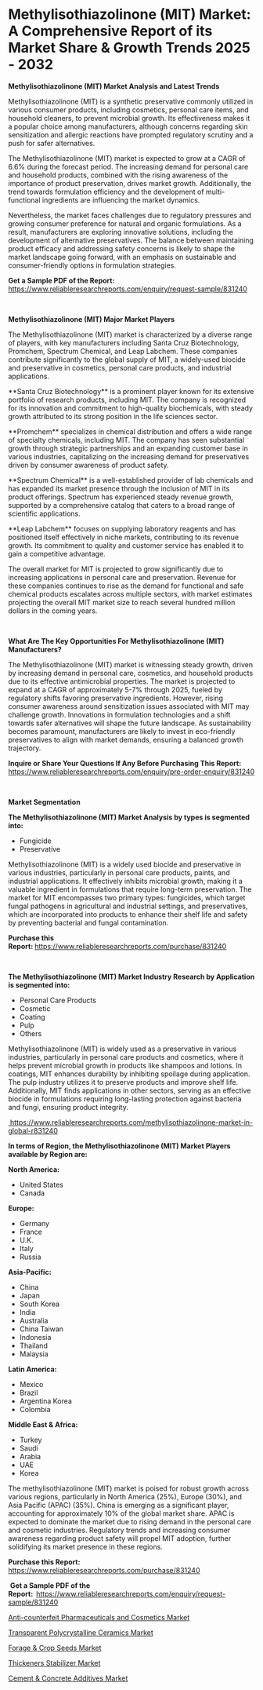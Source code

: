 <p><h1>Methylisothiazolinone (MIT) Market: A Comprehensive Report of its Market Share & Growth Trends 2025 - 2032</h1></p><p><strong>Methylisothiazolinone (MIT) Market Analysis and Latest Trends</strong></p>
<p><p>Methylisothiazolinone (MIT) is a synthetic preservative commonly utilized in various consumer products, including cosmetics, personal care items, and household cleaners, to prevent microbial growth. Its effectiveness makes it a popular choice among manufacturers, although concerns regarding skin sensitization and allergic reactions have prompted regulatory scrutiny and a push for safer alternatives.</p><p>The Methylisothiazolinone (MIT) market is expected to grow at a CAGR of 6.6% during the forecast period. The increasing demand for personal care and household products, combined with the rising awareness of the importance of product preservation, drives market growth. Additionally, the trend towards formulation efficiency and the development of multi-functional ingredients are influencing the market dynamics. </p><p>Nevertheless, the market faces challenges due to regulatory pressures and growing consumer preference for natural and organic formulations. As a result, manufacturers are exploring innovative solutions, including the development of alternative preservatives. The balance between maintaining product efficacy and addressing safety concerns is likely to shape the market landscape going forward, with an emphasis on sustainable and consumer-friendly options in formulation strategies.</p></p>
<p><strong>Get a Sample PDF of the Report:&nbsp;</strong> <a href="https://www.reliableresearchreports.com/enquiry/request-sample/831240?utm_campaign=102&utm_medium=2&utm_source=Github&utm_content=ia&utm_term=25032025&utm_id=methylisothiazolinone-mit">https://www.reliableresearchreports.com/enquiry/request-sample/831240</a></p>
<p>&nbsp;</p>
<p><strong>Methylisothiazolinone (MIT) Major Market Players</strong></p>
<p><p>The Methylisothiazolinone (MIT) market is characterized by a diverse range of players, with key manufacturers including Santa Cruz Biotechnology, Promchem, Spectrum Chemical, and Leap Labchem. These companies contribute significantly to the global supply of MIT, a widely-used biocide and preservative in cosmetics, personal care products, and industrial applications.</p><p>**Santa Cruz Biotechnology** is a prominent player known for its extensive portfolio of research products, including MIT. The company is recognized for its innovation and commitment to high-quality biochemicals, with steady growth attributed to its strong position in the life sciences sector.</p><p>**Promchem** specializes in chemical distribution and offers a wide range of specialty chemicals, including MIT. The company has seen substantial growth through strategic partnerships and an expanding customer base in various industries, capitalizing on the increasing demand for preservatives driven by consumer awareness of product safety.</p><p>**Spectrum Chemical** is a well-established provider of lab chemicals and has expanded its market presence through the inclusion of MIT in its product offerings. Spectrum has experienced steady revenue growth, supported by a comprehensive catalog that caters to a broad range of scientific applications.</p><p>**Leap Labchem** focuses on supplying laboratory reagents and has positioned itself effectively in niche markets, contributing to its revenue growth. Its commitment to quality and customer service has enabled it to gain a competitive advantage.</p><p>The overall market for MIT is projected to grow significantly due to increasing applications in personal care and preservation. Revenue for these companies continues to rise as the demand for functional and safe chemical products escalates across multiple sectors, with market estimates projecting the overall MIT market size to reach several hundred million dollars in the coming years.</p></p>
<p>&nbsp;</p>
<p><strong>What Are The Key Opportunities For Methylisothiazolinone (MIT) Manufacturers?</strong></p>
<p><p>The Methylisothiazolinone (MIT) market is witnessing steady growth, driven by increasing demand in personal care, cosmetics, and household products due to its effective antimicrobial properties. The market is projected to expand at a CAGR of approximately 5-7% through 2025, fueled by regulatory shifts favoring preservative ingredients. However, rising consumer awareness around sensitization issues associated with MIT may challenge growth. Innovations in formulation technologies and a shift towards safer alternatives will shape the future landscape. As sustainability becomes paramount, manufacturers are likely to invest in eco-friendly preservatives to align with market demands, ensuring a balanced growth trajectory.</p></p>
<p><strong>Inquire or Share Your Questions If Any Before Purchasing This Report:</strong> <a href="https://www.reliableresearchreports.com/enquiry/pre-order-enquiry/831240?utm_campaign=102&utm_medium=2&utm_source=Github&utm_content=ia&utm_term=25032025&utm_id=methylisothiazolinone-mit">https://www.reliableresearchreports.com/enquiry/pre-order-enquiry/831240</a></p>
<p>&nbsp;</p>
<p><strong>Market Segmentation</strong></p>
<p><strong>The Methylisothiazolinone (MIT) Market Analysis by types is segmented into:</strong></p>
<p><ul><li>Fungicide</li><li>Preservative</li></ul></p>
<p><p>Methylisothiazolinone (MIT) is a widely used biocide and preservative in various industries, particularly in personal care products, paints, and industrial applications. It effectively inhibits microbial growth, making it a valuable ingredient in formulations that require long-term preservation. The market for MIT encompasses two primary types: fungicides, which target fungal pathogens in agricultural and industrial settings, and preservatives, which are incorporated into products to enhance their shelf life and safety by preventing bacterial and fungal contamination.</p></p>
<p><strong>Purchase this Report:&nbsp;</strong><a href="https://www.reliableresearchreports.com/purchase/831240?utm_campaign=102&utm_medium=2&utm_source=Github&utm_content=ia&utm_term=25032025&utm_id=methylisothiazolinone-mit">https://www.reliableresearchreports.com/purchase/831240</a></p>
<p>&nbsp;</p>
<p><strong>The Methylisothiazolinone (MIT) Market Industry Research by Application is segmented into:</strong></p>
<p><ul><li>Personal Care Products</li><li>Cosmetic</li><li>Coating</li><li>Pulp</li><li>Others</li></ul></p>
<p><p>Methylisothiazolinone (MIT) is widely used as a preservative in various industries, particularly in personal care products and cosmetics, where it helps prevent microbial growth in products like shampoos and lotions. In coatings, MIT enhances durability by inhibiting spoilage during application. The pulp industry utilizes it to preserve products and improve shelf life. Additionally, MIT finds applications in other sectors, serving as an effective biocide in formulations requiring long-lasting protection against bacteria and fungi, ensuring product integrity.</p></p>
<p><a href="https://www.reliableresearchreports.com/methylisothiazolinone-market-in-global-r831240?utm_campaign=102&utm_medium=2&utm_source=Github&utm_content=ia&utm_term=25032025&utm_id=methylisothiazolinone-mit">&nbsp;https://www.reliableresearchreports.com/methylisothiazolinone-market-in-global-r831240</a></p>
<p><strong>In terms of Region, the Methylisothiazolinone (MIT) Market Players available by Region are:</strong></p>
<p>
    <p> <strong> North America: </strong>
        <ul>
            <li>United States</li>
            <li>Canada</li>
        </ul>
        </p> 
    <p> <strong> Europe: </strong>
        <ul>
            <li>Germany</li>
            <li>France</li>
            <li>U.K.</li>
            <li>Italy</li>
            <li>Russia</li>
        </ul>
        </p> 
    <p> <strong> Asia-Pacific: </strong>
        <ul>
            <li>China</li>
            <li>Japan</li>
            <li>South Korea</li>
            <li>India</li>
            <li>Australia</li>
            <li>China Taiwan</li>
            <li>Indonesia</li>
            <li>Thailand</li>
            <li>Malaysia</li>
        </ul>
        </p> 
    <p> <strong> Latin America: </strong>
        <ul>
            <li>Mexico</li>
            <li>Brazil</li>
            <li>Argentina Korea</li>
            <li>Colombia</li>
        </ul>
        </p> 
    <p> <strong> Middle East & Africa: </strong>
        <ul>
            <li>Turkey</li>
            <li>Saudi</li>
            <li>Arabia</li>
            <li>UAE</li>
            <li>Korea</li>
        </ul>
    </p>
    </p>
<p><p>The methylisothiazolinone (MIT) market is poised for robust growth across various regions, particularly in North America (25%), Europe (30%), and Asia Pacific (APAC) (35%). China is emerging as a significant player, accounting for approximately 10% of the global market share. APAC is expected to dominate the market due to rising demand in the personal care and cosmetic industries. Regulatory trends and increasing consumer awareness regarding product safety will propel MIT adoption, further solidifying its market presence in these regions.</p></p>
<p><strong>Purchase this Report: </strong><a href="https://www.reliableresearchreports.com/purchase/831240?utm_campaign=102&utm_medium=2&utm_source=Github&utm_content=ia&utm_term=25032025&utm_id=methylisothiazolinone-mit">https://www.reliableresearchreports.com/purchase/831240</a></p>
<p>&nbsp;<strong>Get a Sample PDF of the Report:&nbsp;&nbsp;</strong><a href="https://www.reliableresearchreports.com/enquiry/request-sample/831240?utm_campaign=102&utm_medium=2&utm_source=Github&utm_content=ia&utm_term=25032025&utm_id=methylisothiazolinone-mit">https://www.reliableresearchreports.com/enquiry/request-sample/831240</a></p>
<p><strong></strong></p>
<p><p><a href="https://github.com/dringmurza6r/Market-Research-Report-List-1/blob/main/anti-counterfeit-pharmaceuticals-and-cosmetics-market.md?utm_campaign=102&utm_medium=2&utm_source=Github&utm_content=ia&utm_term=25032025&utm_id=methylisothiazolinone-mit">Anti-counterfeit Pharmaceuticals and Cosmetics Market</a></p><p><a href="https://github.com/gasikcalbos8/Market-Research-Report-List-1/blob/main/transparent-polycrystalline-ceramics-market.md?utm_campaign=102&utm_medium=2&utm_source=Github&utm_content=ia&utm_term=25032025&utm_id=methylisothiazolinone-mit">Transparent Polycrystalline Ceramics Market</a></p><p><a href="https://github.com/dayaanapis5/Market-Research-Report-List-1/blob/main/forage-crop-seeds-market.md?utm_campaign=102&utm_medium=2&utm_source=Github&utm_content=ia&utm_term=25032025&utm_id=methylisothiazolinone-mit">Forage & Crop Seeds Market</a></p><p><a href="https://github.com/ubavicachida/Market-Research-Report-List-1/blob/main/thickeners-stabilizer-market.md?utm_campaign=102&utm_medium=2&utm_source=Github&utm_content=ia&utm_term=25032025&utm_id=methylisothiazolinone-mit">Thickeners Stabilizer Market</a></p><p><a href="https://github.com/vaduzunny/Market-Research-Report-List-1/blob/main/cement-concrete-additives-market.md?utm_campaign=102&utm_medium=2&utm_source=Github&utm_content=ia&utm_term=25032025&utm_id=methylisothiazolinone-mit">Cement & Concrete Additives Market</a></p></p>
